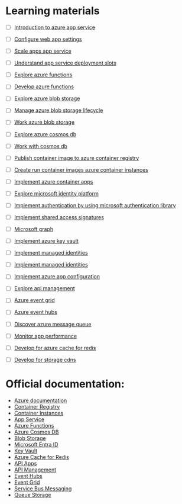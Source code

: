# Learning materials

- [ ] [Introduction to azure app service](https://learn.microsoft.com/en-us/training/modules/introduction-to-azure-app-service)
- [ ] [Configure web app settings](https://learn.microsoft.com/en-us/training/modules/configure-web-app-settings)
- [ ] [Scale apps app service](https://learn.microsoft.com/en-us/training/modules/scale-apps-app-service)
- [ ] [Understand app service deployment slots](https://learn.microsoft.com/en-us/training/modules/understand-app-service-deployment-slots)
- [ ] [Explore azure functions](https://learn.microsoft.com/en-us/training/modules/explore-azure-functions)
- [ ] [Develop azure functions](https://learn.microsoft.com/en-us/training/modules/develop-azure-functions)
- [ ] [Explore azure blob storage](https://learn.microsoft.com/en-us/training/modules/explore-azure-blob-storage)
- [ ] [Manage azure blob storage lifecycle](https://learn.microsoft.com/en-us/training/modules/manage-azure-blob-storage-lifecycle)
- [ ] [Work azure blob storage](https://learn.microsoft.com/en-us/training/modules/work-azure-blob-storage)
- [ ] [Explore azure cosmos db](https://learn.microsoft.com/en-us/training/modules/explore-azure-cosmos-db)
- [ ] [Work with cosmos db](https://learn.microsoft.com/en-us/training/modules/work-with-cosmos-db)
- [ ] [Publish container image to azure container registry](https://learn.microsoft.com/en-us/training/modules/publish-container-image-to-azure-container-registry)
- [ ] [Create run container images azure container instances](https://learn.microsoft.com/en-us/training/modules/create-run-container-images-azure-container-instances)
- [ ] [Implement azure container apps](https://learn.microsoft.com/en-us/training/modules/implement-azure-container-apps)
- [ ] [Explore microsoft identity platform](https://learn.microsoft.com/en-us/training/modules/explore-microsoft-identity-platform)
- [ ] [Implement authentication by using microsoft authentication library](https://learn.microsoft.com/en-us/training/modules/implement-authentication-by-using-microsoft-authentication-library)
- [ ] [Implement shared access signatures](https://learn.microsoft.com/en-us/training/modules/implement-shared-access-signatures)
- [ ] [Microsoft graph](https://learn.microsoft.com/en-us/training/modules/microsoft-graph)
- [ ] [Implement azure key vault](https://learn.microsoft.com/en-us/training/modules/implement-azure-key-vault)
- [ ] [Implement managed identities](https://learn.microsoft.com/en-us/training/modules/implement-managed-identities)
- [ ] [Implement managed identities](https://learn.microsoft.com/en-us/training/modules/implement-managed-identities)
- [ ] [Implement azure app configuration](https://learn.microsoft.com/en-us/training/modules/implement-azure-app-configuration)
- [ ] [Explore api management](https://learn.microsoft.com/en-us/training/modules/explore-api-management)
- [ ] [Azure event grid](https://learn.microsoft.com/en-us/training/modules/azure-event-grid)
- [ ] [Azure event hubs](https://learn.microsoft.com/en-us/training/modules/azure-event-hubs)
- [ ] [Discover azure message queue](https://learn.microsoft.com/en-us/training/modules/discover-azure-message-queue)
- [ ] [Monitor app performance](https://learn.microsoft.com/en-us/training/modules/monitor-app-performance)
- [ ] [Develop for azure cache for redis](https://learn.microsoft.com/en-us/training/modules/develop-for-azure-cache-for-redis)
- [ ] [Develop for storage cdns](https://learn.microsoft.com/en-us/training/modules/develop-for-storage-cdns)



# Official documentation:

 - [Azure documentation](https://learn.microsoft.com/en-us/azure/?product=featured)
 - [Container Registry](https://learn.microsoft.com/en-us/azure/container-registry/)
 - [Container Instances](https://learn.microsoft.com/en-us/azure/container-instances/)
 - [App Service](https://learn.microsoft.com/en-us/azure/app-service/)
 - [Azure Functions](https://learn.microsoft.com/en-us/azure/azure-functions/)
 - [Azure Cosmos DB](https://learn.microsoft.com/en-us/azure/cosmos-db/)
 - [Blob Storage](https://learn.microsoft.com/en-us/azure/storage/blobs/)
 - [Microsoft Entra ID](https://learn.microsoft.com/en-us/azure/active-directory/)
 - [Key Vault](https://learn.microsoft.com/en-us/azure/key-vault/)
 - [Azure Cache for Redis](https://learn.microsoft.com/en-us/azure/azure-cache-for-redis/)
 - [API Apps](https://learn.microsoft.com/en-us/azure/app-service/)
 - [API Management](https://learn.microsoft.com/en-us/azure/api-management/)
 - [Event Hubs](https://learn.microsoft.com/en-us/azure/event-hubs/)
 - [Event Grid](https://learn.microsoft.com/en-us/azure/event-grid/)
 - [Service Bus Messaging](https://learn.microsoft.com/en-us/azure/service-bus-messaging/)
 - [Queue Storage](https://learn.microsoft.com/en-us/azure/storage/queues/)